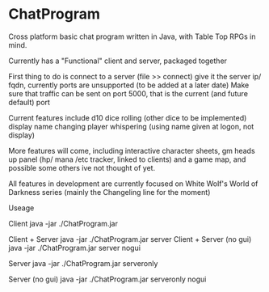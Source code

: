 ChatProgram
===========

Cross platform basic chat program written in Java, with Table Top RPGs in mind.

Currently has a "Functional" client and server, packaged together

First thing to do is connect to a server (file >> connect) give it the server ip/ fqdn, currently ports are unsupported (to be added at a later date)
Make sure that traffic can be sent on port 5000, that is the current (and future default) port

Current features include 
d10 dice rolling (other dice to be implemented)
display name changing
player whispering (using name given at logon, not display)


More features will come, including interactive character sheets, gm heads up panel (hp/ mana /etc tracker, linked to clients) and a game map, and possible some others ive not thought of yet.

All features in development are currently focused on White Wolf's World of Darkness series (mainly the Changeling line for the moment)



Useage

Client
java -jar ./ChatProgram.jar

Client + Server
java -jar ./ChatProgram.jar server
Client + Server (no gui)
java -jar ./ChatProgram.jar server nogui

Server
java -jar ./ChatProgram.jar serveronly

Server (no gui)
java -jar ./ChatProgram.jar serveronly nogui

